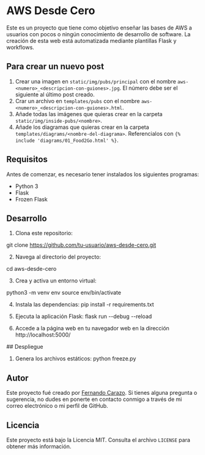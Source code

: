 # AWS Desde Cero

Este es un proyecto que tiene como objetivo enseñar las bases de AWS a usuarios con pocos o ningún conocimiento de desarrollo de software. 
La creación de esta web está automatizada mediante plantillas Flask y workflows.

## Para crear un nuevo post

1. Crear una imagen en `static/img/pubs/principal` con el nombre `aws-<numero>_<descripcion-con-guiones>.jpg`. El número debe ser el siguiente al último post creado. 
2. Crar un archivo en `templates/pubs` con el nombre `aws-<numero>_<descripcion-con-guiones>.html`.
3. Añade todas las imágenes que quieras crear en la carpeta `static/img/inside-pubs/<nombre>`. 
4. Añade los diagramas que quieras crear en la carpeta `templates/diagrams/<nombre-del-diagrama>`. Referencialos con `{% include 'diagrams/01_Food2Go.html' %}`.

## Requisitos

Antes de comenzar, es necesario tener instalados los siguientes programas:

- Python 3
- Flask
- Frozen Flask

## Desarrollo

1. Clona este repositorio:

git clone https://github.com/tu-usuario/aws-desde-cero.git

2. Navega al directorio del proyecto:

cd aws-desde-cero

3. Crea y activa un entorno virtual:

python3 -m venv env
source env/bin/activate

4. Instala las dependencias:
pip install -r requirements.txt

5. Ejecuta la aplicación Flask:
flask run  --debug --reload

6. Accede a la página web en tu navegador web en la dirección http://localhost:5000/


## Despliegue

1. Genera los archivos estáticos:
python freeze.py


## Autor

Este proyecto fué creado por [Fernando Carazo](https://github.com/FernandoCarazoMelo/). Si tienes alguna pregunta o sugerencia, no dudes en ponerte en contacto conmigo a través de mi correo electrónico o mi perfil de GitHub.

## Licencia

Este proyecto está bajo la Licencia MIT. Consulta el archivo `LICENSE` para obtener más información.



